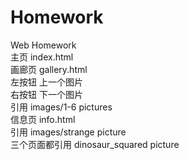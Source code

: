 # Homework
Web Homework<br>
主页 index.html  
画廊页 gallery.html  
  左按钮 上一个图片  
  右按钮 下一个图片  
  引用 images/1-6 pictures  
信息页 info.html  
  引用 images/strange picture  
三个页面都引用 dinosaur_squared picture  
